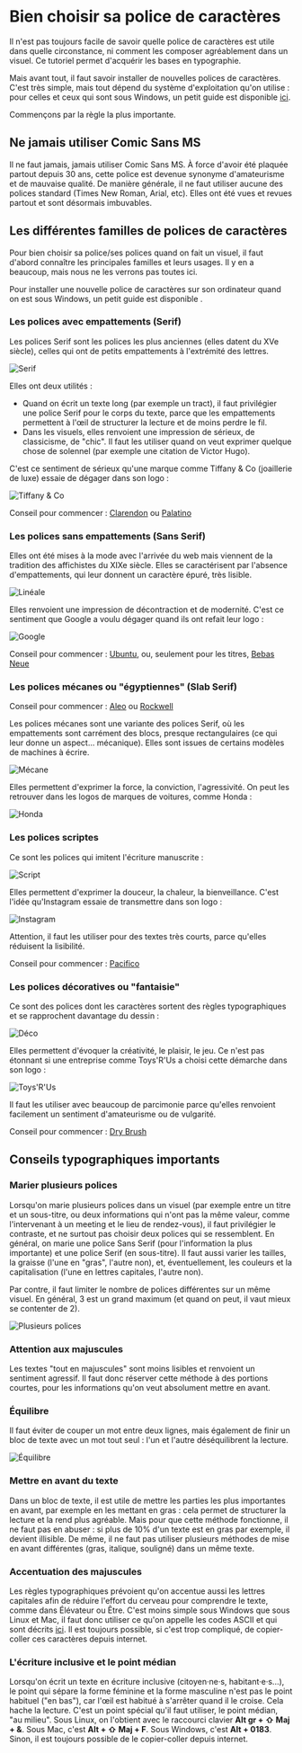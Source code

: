 # Bien choisir sa police de caractères

Il n'est pas toujours facile de savoir quelle police de caractères est utile dans quelle circonstance, ni comment les composer agréablement dans un visuel. Ce tutoriel permet d'acquérir les bases en typographie.

Mais avant tout, il faut savoir installer de nouvelles polices de caractères. C'est très simple, mais tout dépend du système d'exploitation qu'on utilise : pour celles et ceux qui sont sous Windows, un petit guide est disponible [ici](https://www.windows8facile.fr/w10-installer-police-font-caracteres-ttf-otf/).

Commençons par la règle la plus importante.

## Ne jamais utiliser Comic Sans MS

Il ne faut jamais, jamais utiliser Comic Sans MS. À force d'avoir été plaquée partout depuis 30 ans, cette police est devenue synonyme d'amateurisme et de mauvaise qualité. De manière générale, il ne faut utiliser aucune des polices standard (Times New Roman, Arial, etc). Elles ont été vues et revues partout et sont désormais imbuvables.

## Les différentes familles de polices de caractères

Pour bien choisir sa police/ses polices quand on fait un visuel, il faut d'abord connaître les principales familles et leurs usages. Il y en a beaucoup, mais nous ne les verrons pas toutes ici.

Pour installer une nouvelle police de caractères sur son ordinateur quand on est sous Windows, un petit guide est disponible .

### Les polices avec empattements (Serif)

Les polices Serif sont les polices les plus anciennes (elles datent du XVe siècle), celles qui ont de petits empattements à l'extrémité des lettres. 

![Serif](polices_01_aux/serif.jpg)

Elles ont deux utilités :
* Quand on écrit un texte long (par exemple un tract), il faut privilégier une police Serif pour le corps du texte, parce que les empattements permettent à l'œil de structurer la lecture et de moins perdre le fil.
* Dans les visuels, elles renvoient une impression de sérieux, de classicisme, de "chic". Il faut les utiliser quand on veut exprimer quelque chose de solennel (par exemple une citation de Victor Hugo).

C'est ce sentiment de sérieux qu'une marque comme Tiffany & Co (joaillerie de luxe) essaie de dégager dans son logo :

![Tiffany & Co](polices_01_aux/tiffany.png)

Conseil pour commencer : [Clarendon](http://fontsgeek.com/fonts/Clarendon-Regular) ou [Palatino](https://www.dafontfree.io/palatino-font-free/)

### Les polices sans empattements (Sans Serif)

Elles ont été mises à la mode avec l'arrivée du web mais viennent de la tradition des affichistes du XIXe siècle. Elles se caractérisent par l'absence d'empattements, qui leur donnent un caractère épuré, très lisible. 

![Linéale](polices_01_aux/lineale.png)

Elles renvoient une impression de décontraction et de modernité. C'est ce sentiment que Google a voulu dégager quand ils ont refait leur logo :

![Google](polices_01_aux/google.png)

Conseil pour commencer : [Ubuntu](https://design.ubuntu.com/font/), ou, seulement pour les titres, [Bebas Neue](https://www.dafont.com/fr/bebas-neue.font)

### Les polices mécanes ou "égyptiennes" (Slab Serif)

Conseil pour commencer : [Aleo](https://www.fontsquirrel.com/fonts/aleo) ou [Rockwell](https://www.dafontfree.net/freefonts-rockwell-f55077.htm)

Les polices mécanes sont une variante des polices Serif, où les empattements sont carrément des blocs, presque rectangulaires (ce qui leur donne un aspect... mécanique). Elles sont issues de certains modèles de machines à écrire.

![Mécane](polices_01_aux/slab_serif.png)

Elles permettent d'exprimer la force, la conviction, l'agressivité. On peut les retrouver dans les logos de marques de voitures, comme Honda :

![Honda](polices_01_aux/honda.png)

### Les polices scriptes

Ce sont les polices qui imitent l'écriture manuscrite :

![Script](polices_01_aux/script.png)

Elles permettent d'exprimer la douceur, la chaleur, la bienveillance. C'est l'idée qu'Instagram essaie de transmettre dans son logo :

![Instagram](polices_01_aux/instagram.png)

Attention, il faut les utiliser pour des textes très courts, parce qu'elles réduisent la lisibilité.

Conseil pour commencer : [Pacifico](https://www.dafont.com/fr/pacifico.font)

### Les polices décoratives ou "fantaisie"

Ce sont des polices dont les caractères sortent des règles typographiques et se rapprochent davantage du dessin :

![Déco](polices_01_aux/deco.png)

Elles permettent d'évoquer la créativité, le plaisir, le jeu. Ce n'est pas étonnant si une entreprise comme Toys'R'Us a choisi cette démarche dans son logo :

![Toys'R'Us](polices_01_aux/toysrus.png)

Il faut les utiliser avec beaucoup de parcimonie parce qu'elles renvoient facilement un sentiment d'amateurisme ou de vulgarité.

Conseil pour commencer : [Dry Brush](https://www.dafont.com/fr/dry-brush.font)

## Conseils typographiques importants

### Marier plusieurs polices

Lorsqu'on marie plusieurs polices dans un visuel (par exemple entre un titre et un sous-titre, ou deux informations qui n'ont pas la même valeur, comme l'intervenant à un meeting et le lieu de rendez-vous), il faut privilégier le contraste, et ne surtout pas choisir deux polices qui se ressemblent. En général, on marie une police Sans Serif (pour l'information la plus importante) et une police Serif (en sous-titre). Il faut aussi varier les tailles, la graisse (l'une en "gras", l'autre non), et, éventuellement, les couleurs et la capitalisation (l'une en lettres capitales, l'autre non).

Par contre, il faut limiter le nombre de polices différentes sur un même visuel. En général, 3 est un grand maximum (et quand on peut, il vaut mieux se contenter de 2).

![Plusieurs polices](polices_01_aux/plusieurs_polices.png)

### Attention aux majuscules

Les textes "tout en majuscules" sont moins lisibles et renvoient un sentiment agressif. Il faut donc réserver cette méthode à des portions courtes, pour les informations qu'on veut absolument mettre en avant.

### Équilibre

Il faut éviter de couper un mot entre deux lignes, mais également de finir un bloc de texte avec un mot tout seul : l'un et l'autre déséquilibrent la lecture.

![Équilibre](polices_01_aux/equilibre.png)

### Mettre en avant du texte

Dans un bloc de texte, il est utile de mettre les parties les plus importantes en avant, par exemple en les mettant en gras : cela permet de structurer la lecture et la rend plus agréable. Mais pour que cette méthode fonctionne, il ne faut pas en abuser : si plus de 10% d'un texte est en gras par exemple, il devient illisible. De même, il ne faut pas utiliser plusieurs méthodes de mise en avant différentes (gras, italique, souligné) dans un même texte.

### Accentuation des majuscules

Les règles typographiques prévoient qu'on accentue aussi les lettres capitales afin de réduire l'effort du cerveau pour comprendre le texte, comme dans Élévateur ou Être. C'est moins simple sous Windows que sous Linux et Mac, il faut donc utiliser ce qu'on appelle les codes ASCII et qui sont décrits [ici](https://www.clubic.com/tutoriels/article-846166-1-comment-majuscules-accent.html). Il est toujours possible, si c'est trop compliqué, de copier-coller ces caractères depuis internet.

### L'écriture inclusive et le point médian

Lorsqu'on écrit un texte en écriture inclusive (citoyen·ne·s, habitant·e·s...), le point qui sépare la forme féminine et la forme masculine n'est pas le point habituel ("en bas"), car l'œil est habitué à s'arrêter quand il le croise. Cela hache la lecture. C'est un point spécial qu'il faut utiliser, le point médian, "au milieu". Sous Linux, on l'obtient avec le raccourci clavier **Alt gr + ⇧ Maj + &**. Sous Mac, c'est **Alt + ⇧ Maj + F**. Sous Windows, c'est **Alt + 0183**. Sinon, il est toujours possible de le copier-coller depuis internet.
